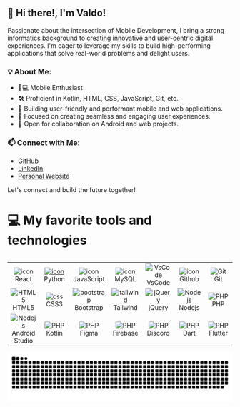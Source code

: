 ## 👋 Hi there!, I'm Valdo!

Passionate about the intersection of Mobile Development, I bring a strong informatics background to creating innovative and user-centric digital experiences. I'm eager to leverage my skills to build high-performing applications that solve real-world problems and delight users.

### 💡 About Me:

- 📱💻 Mobile Enthusiast
- 🛠 Proficient in Kotlin, HTML, CSS, JavaScript, Git, etc.
- 🚀 Building user-friendly and performant mobile and web applications.
- 🎨 Focused on creating seamless and engaging user experiences.
- 🤝 Open for collaboration on Android and web projects.

### 📫 Connect with Me:

- [GitHub](https://github.com/reyvaldoshivapramudya)
- [LinkedIn](https://www.linkedin.com/in/reyvaldoshivapramudya)
- [Personal Website](https://reyvaldoshivapramudya.vercel.app)

Let's connect and build the future together!

# 💻 My favorite tools and technologies
<div style="display: flex; align-items: flex-start; align: center">
<table align="center">
  <tr>
    <td align="center" width="96">
        <img src="https://techstack-generator.vercel.app/react-icon.svg" alt="icon" width="65" height="65" />
      <br>React
    </td>
    <td align="center" width="96">
      <a href="#macropower-tech">
        <img src="https://techstack-generator.vercel.app/python-icon.svg" alt="icon" width="65" height="65" />
      </a>
      <br>Python
    </td>
    <td align="center" width="96">
        <img src="https://techstack-generator.vercel.app/js-icon.svg" alt="icon" width="65" height="65" />
      <br>JavaScript
    </td>
    <td align="center" width="96">
        <img src="https://techstack-generator.vercel.app/mysql-icon.svg" alt="icon" width="65" height="65" />
      <br>MySQL
    </td>
    <td align="center" width="96">
      <img src="https://skillicons.dev/icons?i=vscode" width="48" height="48" alt="VsCode" />
      <br>VsCode
    </td>
    <td align="center" width="96">
        <img src="https://techstack-generator.vercel.app/github-icon.svg" alt="icon" width="65" height="65" />
      <br>Github
    </td>
    <td align="center" width="96"> 
        <img src="https://user-images.githubusercontent.com/25181517/192108372-f71d70ac-7ae6-4c0d-8395-51d8870c2ef0.png" width="48" height="48" alt="Git" />
      <br>Git
    </td>
  </tr>
  <tr>
    <td align="center"  width="96">
        <img src="https://skillicons.dev/icons?i=html" width="48" height="48" alt="HTML5" />
      <br>HTML5
    </td>
    <td align="center" width="96">
        <img src="https://skillicons.dev/icons?i=css" width="48" height="48" alt="css" />
      <br>CSS3
    </td>
    <td align="center"  width="96">
        <img src="https://skillicons.dev/icons?i=bootstrap" width="48" height="48" alt="bootstrap" />
      <br>Bootstrap
    </td>
    <td align="center" width="96">
        <img src="https://skillicons.dev/icons?i=tailwind" width="48" height="48" alt="tailwind" />
      <br>Tailwind
    </td>
    <td align="center" width="96">
        <img src="https://skillicons.dev/icons?i=jquery" width="48" height="48" alt="jQuery" />
      <br>jQuery
    </td>
    <td align="center" width="96">
        <img src="https://skillicons.dev/icons?i=nodejs" width="48" height="48" alt="Nodejs" />
      <br>Nodejs
      </td>
    <td align="center" width="96">
        <img src="https://skillicons.dev/icons?i=php" width="48" height="48" alt="PHP" />
      <br>PHP
    </td>
  </tr>
 <tr>
        <td align="center" width="96">
        <img src="https://skillicons.dev/icons?i=androidstudio" width="48" height="48" alt="Nodejs" />
      <br>Android Studio
      </td>
    <td align="center" width="96">
        <img src="https://skillicons.dev/icons?i=kotlin" width="48" height="48" alt="PHP" />
      <br>Kotlin
    </td>
     <td align="center" width="96">
        <img src="https://skillicons.dev/icons?i=figma" width="48" height="48" alt="PHP" />
      <br>Figma
    </td>
   <td align="center" width="96">
        <img src="https://skillicons.dev/icons?i=firebase" width="48" height="48" alt="PHP" />
      <br>Firebase
    </td>
   <td align="center" width="96">
        <img src="https://skillicons.dev/icons?i=discord" width="48" height="48" alt="PHP" />
      <br>Discord
    </td>
   <td align="center" width="96">
        <img src="https://skillicons.dev/icons?i=dart" width="48" height="48" alt="PHP" />
      <br>Dart
    </td>
   <td align="center" width="96">
        <img src="https://skillicons.dev/icons?i=flutter" width="48" height="48" alt="PHP" />
      <br>Flutter
    </td>
 </tr>
</table>
<br><br>


</div>

<img src="https://github.com/Platane/snk/raw/output/github-contribution-grid-snake.svg" alt="e" style="max-width: 100%;">

